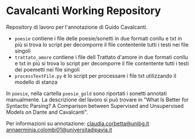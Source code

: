 # Cavalcanti Working Repository

Repository di lavoro per l'annotazione di Guido Cavalcanti.

 - ```poesie``` contiene i file delle poesie/sonetti in due formati conllu e txt in più si trova lo script per decomporre il file contentente tutti i testi nei file singoli
 - ```trattato_amore``` contiene i file dell Trattato d'amore in due formati conllu e txt in più si trova lo script per decomporre il file contentente tutti i testi dei poemetti nei file singoli
 - ```processTextFile.py``` è lo script per processare i file txt utilizzando il modello di stanza

 In ```poesie```, nella cartella ```poesie_gold``` sono riportati i sonetti annotati manualmente.
 La descrizione del lavoro si può trovare in "What Is Better for Syntactic Parsing? A Comparison between Supervised and Unsupervised Models on Dante and Cavalcanti". 

 Per informazioni su annotazione:
 claudia.corbetta@unibg.it
 annaerminia.colombi01@universitadipavia.it
 
